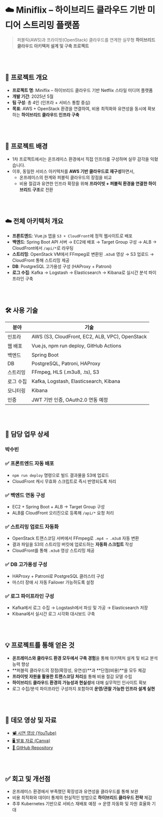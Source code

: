 # ☁️ Miniflix – 하이브리드 클라우드 기반 미디어 스트리밍 플랫폼

> 퍼블릭(AWS)과 프라이빗(OpenStack) 클라우드를 연계한 실무형 **하이브리드 클라우드 아키텍처 설계 및 구축 프로젝트**

<br>
<br>

## 📌 프로젝트 개요

- **프로젝트 명**: Miniflix – 하이브리드 클라우드 기반 Netflix 스타일 미디어 플랫폼
- **개발 기간**: 2025년 5월
- **팀 구성**: 총 4인 (인프라 + 서비스 통합 중심)
- **목표**: AWS + OpenStack 환경을 연결하여, 비용 최적화와 유연성을 동시에 확보하는 **하이브리드 클라우드 인프라 구축**

<br>
<br>

## 🧠 프로젝트 배경

- 1차 프로젝트에서는 온프레미스 환경에서 직접 인프라를 구성하며 실무 감각을 익혔습니다.
- 이후, 동일한 서비스 아키텍처를 **AWS 기반 클라우드로 재구성**하면서,
  - 온프레미스의 한계와 퍼블릭 클라우드의 장점을 비교
  - 비용 절감과 유연한 인프라 확장을 위해 **프라이빗 + 퍼블릭 환경을 연결한 하이브리드 구조**로 전환

<br>
<br>

## ☁️ 전체 아키텍처 개요

- **프론트엔드**: Vue.js 앱을 `S3 + CloudFront`에 정적 웹사이트로 배포
- **백엔드**: Spring Boot API 서버 → EC2에 배포 → Target Group 구성 → ALB → CloudFront에서 `/api/*`로 라우팅
- **스트리밍**: OpenStack VM에서 FFmpeg로 변환된 `.m3u8` 영상 → S3 업로드 → CloudFront 통해 스트리밍 제공
- **DB**: PostgreSQL 고가용성 구성 (HAProxy + Patroni)
- **로그 수집**: Kafka → Logstash → Elasticsearch → Kibana로 실시간 분석 파이프라인 구축

<br>
<br>

## 🛠 사용 기술

| 분야 | 기술 |
|------|------|
| 인프라 | AWS (S3, CloudFront, EC2, ALB, VPC), OpenStack |
| 웹 배포 | Vue.js, npm run deploy, GitHub Actions |
| 백엔드 | Spring Boot |
| DB | PostgreSQL, Patroni, HAProxy |
| 스트리밍 | FFmpeg, HLS (.m3u8, .ts), S3 |
| 로그 수집 | Kafka, Logstash, Elasticsearch, Kibana |
| 모니터링 | Kibana |
| 인증 | JWT 기반 인증, OAuth2.0 연동 예정 |

<br>
<br>

## 🔧 담당 업무 상세

### 박수빈

### ✅ 프론트엔드 자동 배포
- `npm run deploy` 명령으로 빌드 결과물을 S3에 업로드
- CloudFront 캐시 무효화 스크립트로 즉시 반영되도록 처리

### ✅ 백엔드 연동 구성
- EC2 + Spring Boot + ALB → Target Group 구성
- ALB를 CloudFront 오리진으로 등록해 `/api/*` 요청 처리

### ✅ 스트리밍 업로드 자동화
- OpenStack 트랜스코딩 서버에서 FFmpeg로 `.mp4 → .m3u8` 자동 변환
- 결과 파일을 S3의 스트리밍 버킷에 업로드하는 **자동화 스크립트** 작성
- CloudFront를 통해 `.m3u8` 영상 스트리밍 제공

### ✅ DB 고가용성 구성
- HAProxy + Patroni로 PostgreSQL 클러스터 구성
- 마스터 장애 시 자동 Failover 가능하도록 설정

### ✅ 로그 파이프라인 구성
- Kafka에서 로그 수집 → Logstash에서 파싱 및 가공 → Elasticsearch 저장
- Kibana에서 실시간 로그 시각화 대시보드 구축

<br>
<br>

## 💡 프로젝트를 통해 얻은 것

- **온프레미스와 클라우드 환경 모두에서 구축 경험**을 통해 아키텍처 설계 및 비교 분석 능력 향상
- **퍼블릭 클라우드의 장점(확장성, 유연성)**과 **단점(비용)**을 모두 체감
- **프라이빗 자원을 활용한 트랜스코딩 처리**를 통해 비용 절감 모델 수립
- **하이브리드 클라우드 환경의 가능성과 현실성**에 대해 실무적인 인사이트 확보
- 로그 수집/분석 파이프라인 구성까지 포함하여 **운영/관찰 가능한 인프라 설계 실현**

<br>
<br>

## 🎥 데모 영상 및 자료

- [📽️ 시연 영상 (YouTube)](https://www.youtube.com/watch?v=_oIZswled7s)
- [🖥️ 발표 자료 (Canva)](https://sulgasaeng.my.canva.site/miniflix)
- [📂 GitHub Repository](https://github.com/subin4420/project_infra/tree/main)

<br>
<br>

## ✅ 회고 및 개선점

- 온프레미스 환경에서 부족했던 확장성과 유연성을 클라우드를 통해 보완
- 비용 최적화와 데이터 통제의 현실적인 방법으로 **하이브리드 클라우드 전략** 체감
- 추후 Kubernetes 기반으로 서비스 재배포 예정 → 운영 자동화 및 자원 효율화 기대
